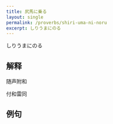 ```yaml
---
title: 尻馬に乗る
layout: single
permalink: /proverbs/shiri-uma-ni-noru
excerpt: しりうまにのる
---
```


しりうまにのる

## 解释

随声附和

付和雷同

## 例句

